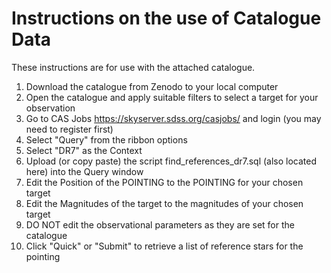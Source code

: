 # Instructions on the use of Catalogue Data

These instructions are for use with the attached catalogue.

1.  Download the catalogue from Zenodo to your local computer
2.  Open the catalogue and apply suitable filters to select a target for your observation
3.  Go to CAS Jobs https://skyserver.sdss.org/casjobs/ and login (you may need to register first)
4.  Select "Query" from the ribbon options
5.  Select "DR7" as the Context
6.  Upload (or copy paste) the script find_references_dr7.sql (also located here) into the Query window
7.  Edit the Position of the POINTING to the POINTING for your chosen target
8.  Edit the Magnitudes of the target to the magnitudes of your chosen target
9.  DO NOT edit the observational parameters as they are set for the catalogue
10. Click "Quick" or "Submit" to retrieve a list of reference stars for the pointing
